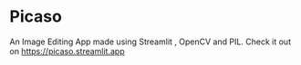# Picaso
An Image Editing App made using Streamlit , OpenCV and PIL.
Check it out on https://picaso.streamlit.app

